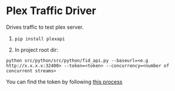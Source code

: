# Plex Traffic Driver
Drives traffic to test plex server.

1. `pip install plexapi`

2. In project root dir:

  `python src/python/src/python/fid_api.py --baseurl=<e.g http://x.x.x.x:32400> --token=<token> --concurrency=<number of concurrent streams>`

   You can find the token by following [this process](https://support.plex.tv/hc/en-us/articles/204059436-Finding-your-account-token-X-Plex-Token)
